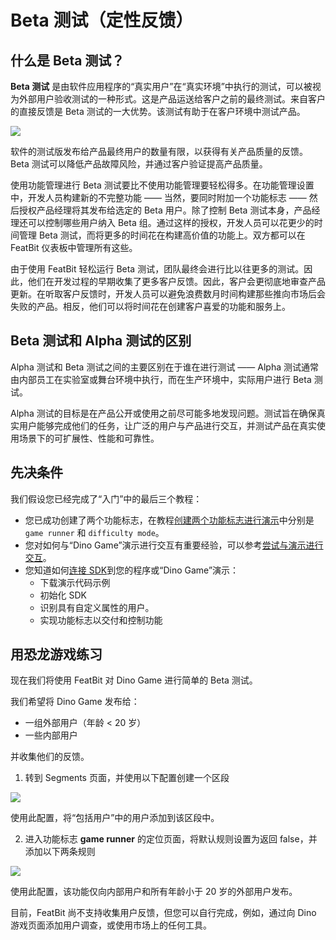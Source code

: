 # Beta 测试（定性反馈）

## **什么是 Beta 测试？**

**Beta 测试** 是由软件应用程序的“真实用户”在“真实环境”中执行的测试，可以被视为外部用户验收测试的一种形式。这是产品运送给客户之前的最终测试。来自客户的直接反馈是 Beta 测试的一大优势。该测试有助于在客户环境中测试产品。

![](../../getting-started/assets/beta-testing/001.webp)

软件的测试版发布给产品最终用户的数量有限，以获得有关产品质量的反馈。Beta 测试可以降低产品故障风险，并通过客户验证提高产品质量。

使用功能管理进行 Beta 测试要比不使用功能管理要轻松得多。在功能管理设置中，开发人员构建新的不完整功能 —— 当然，要同时附加一个功能标志 —— 然后授权产品经理将其发布给选定的 Beta 用户。除了控制 Beta 测试本身，产品经理还可以控制哪些用户纳入 Beta 组。通过这样的授权，开发人员可以花更少的时间管理 Beta 测试，而将更多的时间花在构建高价值的功能上。双方都可以在 FeatBit 仪表板中管理所有这些。

由于使用 FeatBit 轻松运行 Beta 测试，团队最终会进行比以往更多的测试。因此，他们在开发过程的早期收集了更多客户反馈。因此，客户会更彻底地审查产品更新。在听取客户反馈时，开发人员可以避免浪费数月时间构建那些推向市场后会失败的产品。相反，他们可以将时间花在创建客户喜爱的功能和服务上。

## Beta 测试和 Alpha 测试的区别

Alpha 测试和 Beta 测试之间的主要区别在于谁在进行测试 —— Alpha 测试通常由内部员工在实验室或舞台环境中执行，而在生产环境中，实际用户进行 Beta 测试。

Alpha 测试的目标是在产品公开或使用之前尽可能多地发现问题。测试旨在确保真实用户能够完成他们的任务，让广泛的用户与产品进行交互，并测试产品在真实使用场景下的可扩展性、性能和可靠性。

## 先决条件

我们假设您已经完成了“入门”中的最后三个教程：

* 您已成功创建了两个功能标志，在教程[创建两个功能标志进行演示](../create-two-feature-flags.md)中分别是 `game runner` 和 `difficulty mode`。
* 您对如何与“Dino Game”演示进行交互有重要经验，可以参考[尝试与演示进行交互](../try-interacting-with-the-demo.md)。
* 您知道如何[连接 SDK](../connect-an-sdk/)到您的程序或“Dino Game”演示：
  * 下载演示代码示例
  * 初始化 SDK
  * 识别具有自定义属性的用户。
  * 实现功能标志以交付和控制功能

## 用恐龙游戏练习

现在我们将使用 FeatBit 对 Dino Game 进行简单的 Beta 测试。

我们希望将 Dino Game 发布给：

* 一组外部用户（年龄 < 20 岁）&#x20;
* 一些内部用户

并收集他们的反馈。

1. 转到 Segments 页面，并使用以下配置创建一个区段

![](../../getting-started/assets/beta-testing/002.webp)

&#x20;使用此配置，将“包括用户”中的用户添加到该区段中。

2. 进入功能标志 **game runner** 的定位页面，将默认规则设置为返回 false，并添加以下两条规则

![](../../getting-started/assets/beta-testing/003.webp)

使用此配置，该功能仅向内部用户和所有年龄小于 20 岁的外部用户发布。

目前，FeatBit 尚不支持收集用户反馈，但您可以自行完成，例如，通过向 Dino 游戏页面添加用户调查，或使用市场上的任何工具。